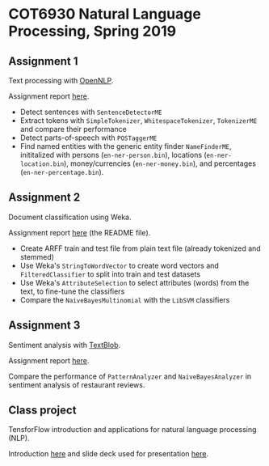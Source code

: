 # COT6930 Natural Language Processing, Spring 2019

## Assignment 1

Text processing with [OpenNLP](https://opennlp.apache.org/).

Assignment report [here](https://github.com/cgarbin/cot6930-natural-language-processing/blob/master/assignment1/COT-6930%20assignment%201%20report%20cgarbin.pdf).

- Detect sentences with `SentenceDetectorME`
- Extract tokens with `SimpleTokenizer`, `WhitespaceTokenizer`, `TokenizerME` and compare their performance
- Detect parts-of-speech with `POSTaggerME`
- Find named entities with the generic entity finder `NameFinderME`, inititalized with persons (`en-ner-person.bin`),
  locations (`en-ner-location.bin`), money/currencies (`en-ner-money.bin`), and percentages (`en-ner-percentage.bin`).

## Assignment 2

Document classification using Weka. 

Assignment report [here](https://github.com/cgarbin/cot6930-natural-language-/trprocessingee/master/assignment2) (the README file).

- Create ARFF train and test file from plain text file (already tokenized and stemmed)
- Use Weka's `StringToWordVector` to create word vectors and `FilteredClassifier` to split into train and test datasets
- Use Weka's `AttributeSelection` to select attributes (words) from the text, to fine-tune the classifiers
- Compare the `NaiveBayesMultinomial` with the `LibSVM` classifiers

## Assignment 3

Sentiment analysis with [TextBlob](https://textblob.readthedocs.io/en/dev/).

Assignment report [here](https://github.com/cgarbin/cot6930-natural-language-processing/blob/master/assignment3/COT-6930%20assignment%203%20cgarbin.pdf).

Compare the performance of `PatternAnalyzer` and `NaiveBayesAnalyzer` in sentiment analysis of restaurant reviews.

## Class project

TensforFlow introduction and applications for natural language processing (NLP).

Introduction [here](https://github.com/cgarbin/cot6930-natural-language-processing/tree/master/tensorflow-presentation)
and slide deck used for presentation [here](https://github.com/cgarbin/cot6930-natural-language-processing/blob/master/tensorflow-presentation/COT-6930%20presentation%20-%20TensorFlow.pdf).

